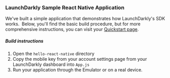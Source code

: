 ### LaunchDarkly Sample React Native Application  ###
We've built a simple application that demonstrates how LaunchDarkly's SDK works.  Below, you'll find the basic build procedure, but for more comprehensive instructions, you can visit your [Quickstart page](https://app.launchdarkly.com/quickstart#/).
##### Build instructions  #####
1. Open the ```hello-react-native``` directory
2. Copy the mobile key from your account settings page from your LaunchDarkly dashboard into `App.js` 
3. Run your application through the Emulator or on a real device.